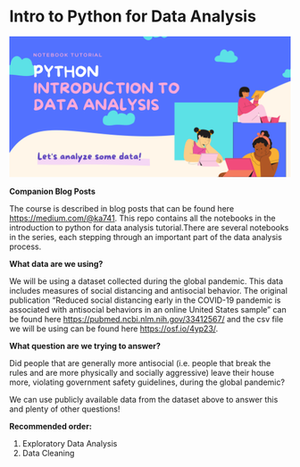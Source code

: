 # Intro to Python for Data Analysis

![](https://github.com/ka741/IntroPythonDataAnalysis/blob/main/Python%20Data%20Analysis.png)

**Companion Blog Posts**

The course is described in blog posts that can be found here https://medium.com/@ka741. This repo contains all the notebooks in the introduction to python for data analysis tutorial.There are several notebooks in the series, each stepping through an important part of the data analysis process.

**What data are we using?**

We will be using a dataset collected during the global pandemic. This data includes measures of social distancing and antisocial behavior. The original publication “Reduced social distancing early in the COVID-19 pandemic is associated with antisocial behaviors in an online United States sample” can be found here https://pubmed.ncbi.nlm.nih.gov/33412567/ and the csv file we will be using can be found here https://osf.io/4yp23/.

**What question are we trying to answer?**

Did people that are generally more antisocial (i.e. people that break the rules and are more physically and socially aggressive) leave their house more, violating government safety guidelines, during the global pandemic?

We can use publicly available data from the dataset above to answer this and plenty of other questions!

**Recommended order:**

1)	Exploratory Data Analysis
2)  Data Cleaning
